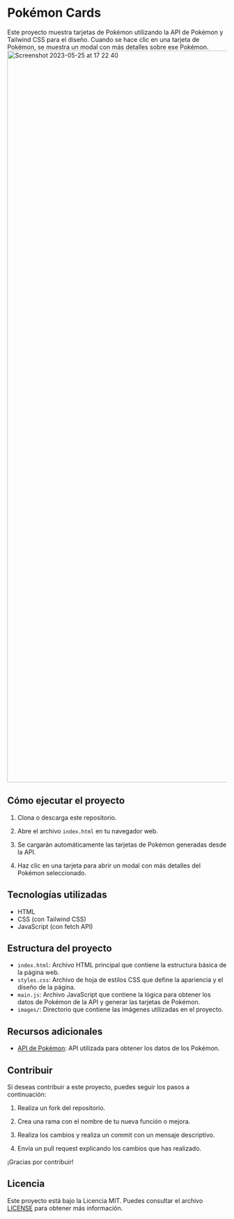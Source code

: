 # Pokémon Cards

Este proyecto muestra tarjetas de Pokémon utilizando la API de Pokémon y Tailwind CSS para el diseño. Cuando se hace clic en una tarjeta de Pokémon, se muestra un modal con más detalles sobre ese Pokémon.
<img width="1679" alt="Screenshot 2023-05-25 at 17 22 40" src="https://github.com/joskr2/pokecard-demo/assets/22845673/e16f95d6-b5f5-4580-91d9-e8933deb5b85">

## Cómo ejecutar el proyecto

1. Clona o descarga este repositorio.

2. Abre el archivo `index.html` en tu navegador web.

3. Se cargarán automáticamente las tarjetas de Pokémon generadas desde la API.

4. Haz clic en una tarjeta para abrir un modal con más detalles del Pokémon seleccionado.

## Tecnologías utilizadas

- HTML
- CSS (con Tailwind CSS)
- JavaScript (con fetch API)

## Estructura del proyecto

- `index.html`: Archivo HTML principal que contiene la estructura básica de la página web.
- `styles.css`: Archivo de hoja de estilos CSS que define la apariencia y el diseño de la página.
- `main.js`: Archivo JavaScript que contiene la lógica para obtener los datos de Pokémon de la API y generar las tarjetas de Pokémon.
- `images/`: Directorio que contiene las imágenes utilizadas en el proyecto.

## Recursos adicionales

- [API de Pokémon](https://pokeapi.co/): API utilizada para obtener los datos de los Pokémon.

## Contribuir

Si deseas contribuir a este proyecto, puedes seguir los pasos a continuación:

1. Realiza un fork del repositorio.

2. Crea una rama con el nombre de tu nueva función o mejora.

3. Realiza los cambios y realiza un commit con un mensaje descriptivo.

4. Envía un pull request explicando los cambios que has realizado.

¡Gracias por contribuir!

## Licencia

Este proyecto está bajo la Licencia MIT. Puedes consultar el archivo [LICENSE](LICENSE) para obtener más información.
